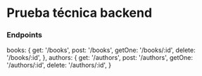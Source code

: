 # Prueba técnica backend

### Endpoints
 books:   {
                get: '/books',
                post: '/books',
                getOne: '/books/:id',
                delete: '/books/:id',
          },
authors: {
                get: '/authors',
                post: '/authors',
                getOne: '/authors/:id',
                delete: '/authors/:id',
         }
